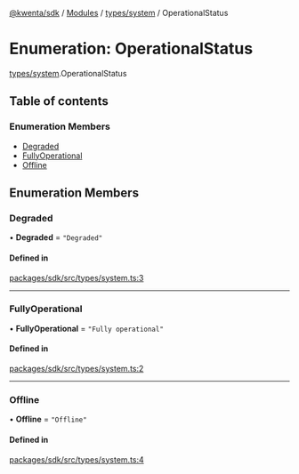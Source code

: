 [@kwenta/sdk](../README.md) / [Modules](../modules.md) / [types/system](../modules/types_system.md) / OperationalStatus

# Enumeration: OperationalStatus

[types/system](../modules/types_system.md).OperationalStatus

## Table of contents

### Enumeration Members

- [Degraded](types_system.OperationalStatus.md#degraded)
- [FullyOperational](types_system.OperationalStatus.md#fullyoperational)
- [Offline](types_system.OperationalStatus.md#offline)

## Enumeration Members

### Degraded

• **Degraded** = ``"Degraded"``

#### Defined in

[packages/sdk/src/types/system.ts:3](https://github.com/Kwenta/kwenta/blob/28493a909/packages/sdk/src/types/system.ts#L3)

___

### FullyOperational

• **FullyOperational** = ``"Fully operational"``

#### Defined in

[packages/sdk/src/types/system.ts:2](https://github.com/Kwenta/kwenta/blob/28493a909/packages/sdk/src/types/system.ts#L2)

___

### Offline

• **Offline** = ``"Offline"``

#### Defined in

[packages/sdk/src/types/system.ts:4](https://github.com/Kwenta/kwenta/blob/28493a909/packages/sdk/src/types/system.ts#L4)
